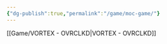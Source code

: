 ```yaml
---
{"dg-publish":true,"permalink":"/game/moc-game/"}
---
```




 [[Game/VORTEX - OVRCLKD\|VORTEX - OVRCLKD]]

